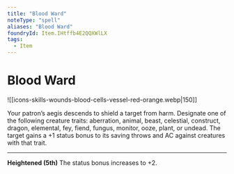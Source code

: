 ```yaml
---
title: "Blood Ward"
noteType: "spell"
aliases: "Blood Ward"
foundryId: Item.IHtffb4E2QQXWlLX
tags:
  - Item
---
```


# Blood Ward
![[icons-skills-wounds-blood-cells-vessel-red-orange.webp|150]]

Your patron’s aegis descends to shield a target from harm. Designate one of the following creature traits: aberration, animal, beast, celestial, construct, dragon, elemental, fey, fiend, fungus, monitor, ooze, plant, or undead. The target gains a +1 status bonus to its saving throws and AC against creatures with that trait.

* * *

**Heightened (5th)** The status bonus increases to +2.
